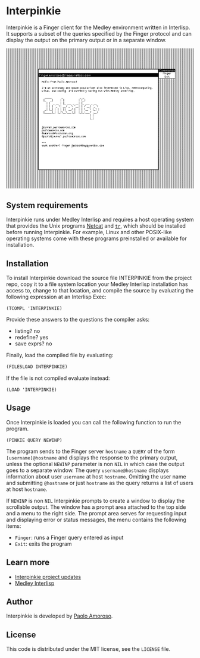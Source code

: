# Interpinkie

Interpinkie is a Finger client for the Medley environment written in Interlisp. It supports a subset of the queries specified by the Finger protocol and can display the output on the primary output or in a separate window.

![Main window of the Interpinkie Interlisp Finger client](https://raw.githubusercontent.com/pamoroso/interpinkie/main/interpinkie.png)


## System requirements

Interpinkie runs under Medley Interlisp and requires a host operating system that provides the Unix programs [Netcat](https://en.wikipedia.org/wiki/Netcat) and [`tr`](https://en.wikipedia.org/wiki/Tr_(Unix)), which should be installed before running Interpinkie. For example, Linux and other POSIX-like operating systems come with these programs preinstalled or available for installation.


## Installation

To install Interpinkie download the source file INTERPINKIE from the project repo, copy it to a file system location your Medley Interlisp installation has access to, change to that location, and compile the source by evaluating the following expression at an Interlisp Exec:

```
(TCOMPL 'INTERPINKIE)
```

Provide these answers to the questions the compiler asks:

* listing? no
* redefine? yes
* save exprs? no

Finally, load the compiled file by evaluating:

```lisp
(FILESLOAD INTERPINKIE)
```

If the file is not compiled evaluate instead:

```
(LOAD 'INTERPINKIE)
```

## Usage

Once Interpinkie is loaded you can call the following function to run the program.

```
(PINKIE QUERY NEWINP)
```

The program sends to the Finger server `hostname` a `QUERY` of the form `[username]@hostname` and displays the response to the primary output, unless the optional `NEWINP` parameter is non `NIL` in which case the output goes to a separate window. The query `username@hostname` displays information about user `username` at host `hostname`. Omitting the user name and submitting `@hostname` or just `hostname` as the query returns a list of users at host `hostname`.

If `NEWINP` is non `NIL` Interpinkie prompts to create a window to display the scrollable output. The window has a prompt area attached to the top side and a menu to the right side. The prompt area serves for requesting input and displaying error or status messages, the menu contains the following items:

* `Finger`: runs a Finger query entered as input
* `Exit`: exits the program


## Learn more

* [Interpinkie project updates](https://journal.paoloamoroso.com/tag:Interpinkie)
* [Medley Interlisp](https://interlisp.org)


## Author

Interpinkie is developed by [Paolo Amoroso](https://github.com/pamoroso).


## License

This code is distributed under the MIT license, see the `LICENSE` file.
